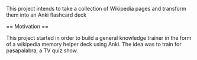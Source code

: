 This project intends to take a collection of Wikipedia pages and transform them into an Anki flashcard deck

== Motivation ==

This project started in order to build a general knowledge trainer in the form of a wikipedia memory helper deck using Anki. The idea was to train for pasapalabra, a TV quiz show.